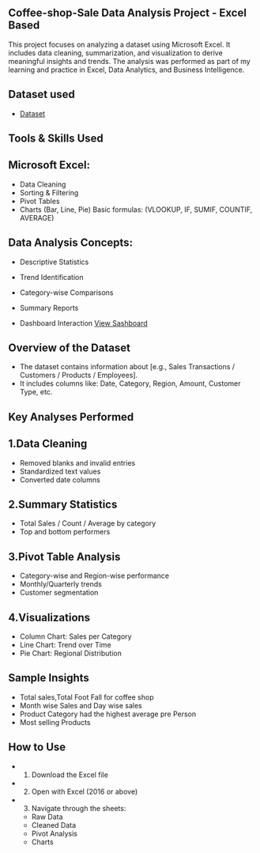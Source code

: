 ## Coffee-shop-Sale Data Analysis Project - Excel Based
This project focuses on analyzing a dataset using Microsoft Excel. It includes data cleaning, summarization, and visualization to derive meaningful insights and trends. The analysis was performed as part of my learning and practice in Excel, Data Analytics, and Business Intelligence.
## Dataset used
- <a href="https://github.com/Nandha1604/Coffee-Shop-Data-Analysis-Dashboard/blob/main/coffee%20shop.py.xlsx">Dataset</a>
## Tools & Skills Used
## Microsoft Excel:
- Data Cleaning
- Sorting & Filtering
- Pivot Tables
- Charts (Bar, Line, Pie)
 Basic formulas: (VLOOKUP, IF, SUMIF, COUNTIF, AVERAGE)
## Data Analysis Concepts:
- Descriptive Statistics
- Trend Identification
- Category-wise Comparisons
- Summary Reports

- Dashboard Interaction <a href="https://github.com/Nandha1604/Coffee-Shop-Data-Analysis-Dashboard/blob/main/Screenshot%202025-07-15%20142959.png">View Sashboard</a>

## Overview of the Dataset
- The dataset contains information about [e.g., Sales Transactions / Customers / Products / Employees].
- It includes columns like: Date, Category, Region, Amount, Customer Type, etc.


## Key Analyses Performed
## 1.Data Cleaning
- Removed blanks and invalid entries
- Standardized text values
- Converted date columns
## 2.Summary Statistics
- Total Sales / Count / Average by category
- Top and bottom performers
## 3.Pivot Table Analysis
- Category-wise and Region-wise performance
- Monthly/Quarterly trends
- Customer segmentation
## 4.Visualizations
- Column Chart: Sales per Category
- Line Chart: Trend over Time
- Pie Chart: Regional Distribution

## Sample Insights
- Total sales,Total Foot Fall for coffee shop
- Month wise Sales and Day wise sales
- Product Category  had the highest average pre Person
- Most selling Products

## How to Use
- 1. Download the Excel file
- 2. Open with Excel (2016 or above)
- 3. Navigate through the sheets:
   - Raw Data
   - Cleaned Data
   - Pivot Analysis
   - Charts



